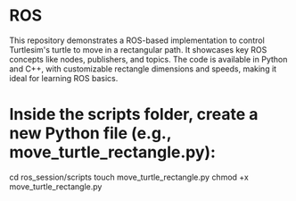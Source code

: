 # ROS
This repository demonstrates a ROS-based implementation to control Turtlesim's turtle to move in a rectangular path. It showcases key ROS concepts like nodes, publishers, and topics. The code is available in Python and C++, with customizable rectangle dimensions and speeds, making it ideal for learning ROS basics.


# Inside the scripts folder, create a new Python file (e.g., move_turtle_rectangle.py):

cd ros_session/scripts
touch move_turtle_rectangle.py
chmod +x move_turtle_rectangle.py
